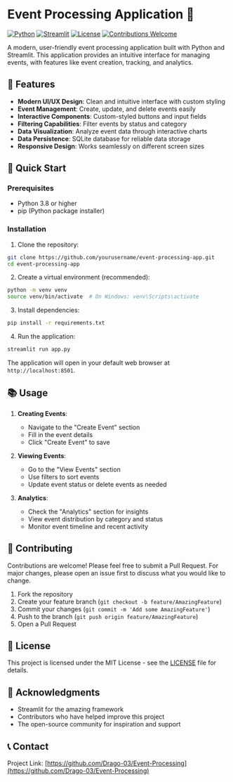 # Event Processing Application 🎯

[![Python](https://img.shields.io/badge/Python-3.8%2B-blue.svg)](https://www.python.org/downloads/)
[![Streamlit](https://img.shields.io/badge/Streamlit-1.28%2B-FF4B4B.svg)](https://streamlit.io/)
[![License](https://img.shields.io/badge/License-MIT-green.svg)](LICENSE)
[![Contributions Welcome](https://img.shields.io/badge/contributions-welcome-brightgreen.svg?style=flat)](CONTRIBUTING.md)

A modern, user-friendly event processing application built with Python and Streamlit. This application provides an intuitive interface for managing events, with features like event creation, tracking, and analytics.

## 🌟 Features

- **Modern UI/UX Design**: Clean and intuitive interface with custom styling
- **Event Management**: Create, update, and delete events easily
- **Interactive Components**: Custom-styled buttons and input fields
- **Filtering Capabilities**: Filter events by status and category
- **Data Visualization**: Analyze event data through interactive charts
- **Data Persistence**: SQLite database for reliable data storage
- **Responsive Design**: Works seamlessly on different screen sizes

## 🚀 Quick Start

### Prerequisites

- Python 3.8 or higher
- pip (Python package installer)

### Installation

1. Clone the repository:
```bash
git clone https://github.com/yourusername/event-processing-app.git
cd event-processing-app
```

2. Create a virtual environment (recommended):
```bash
python -m venv venv
source venv/bin/activate  # On Windows: venv\Scripts\activate
```

3. Install dependencies:
```bash
pip install -r requirements.txt
```

4. Run the application:
```bash
streamlit run app.py
```

The application will open in your default web browser at `http://localhost:8501`.

## 📚 Usage

1. **Creating Events**:
   - Navigate to the "Create Event" section
   - Fill in the event details
   - Click "Create Event" to save

2. **Viewing Events**:
   - Go to the "View Events" section
   - Use filters to sort events
   - Update event status or delete events as needed

3. **Analytics**:
   - Check the "Analytics" section for insights
   - View event distribution by category and status
   - Monitor event timeline and recent activity

## 🤝 Contributing

Contributions are welcome! Please feel free to submit a Pull Request. For major changes, please open an issue first to discuss what you would like to change.

1. Fork the repository
2. Create your feature branch (`git checkout -b feature/AmazingFeature`)
3. Commit your changes (`git commit -m 'Add some AmazingFeature'`)
4. Push to the branch (`git push origin feature/AmazingFeature`)
5. Open a Pull Request

## 📝 License

This project is licensed under the MIT License - see the [LICENSE](LICENSE) file for details.

## 🙏 Acknowledgments

- Streamlit for the amazing framework
- Contributors who have helped improve this project
- The open-source community for inspiration and support

## 📞 Contact

Project Link: [https://github.com/Drago-03/Event-Processing](https://github.com/Drago-03/Event-Processing)